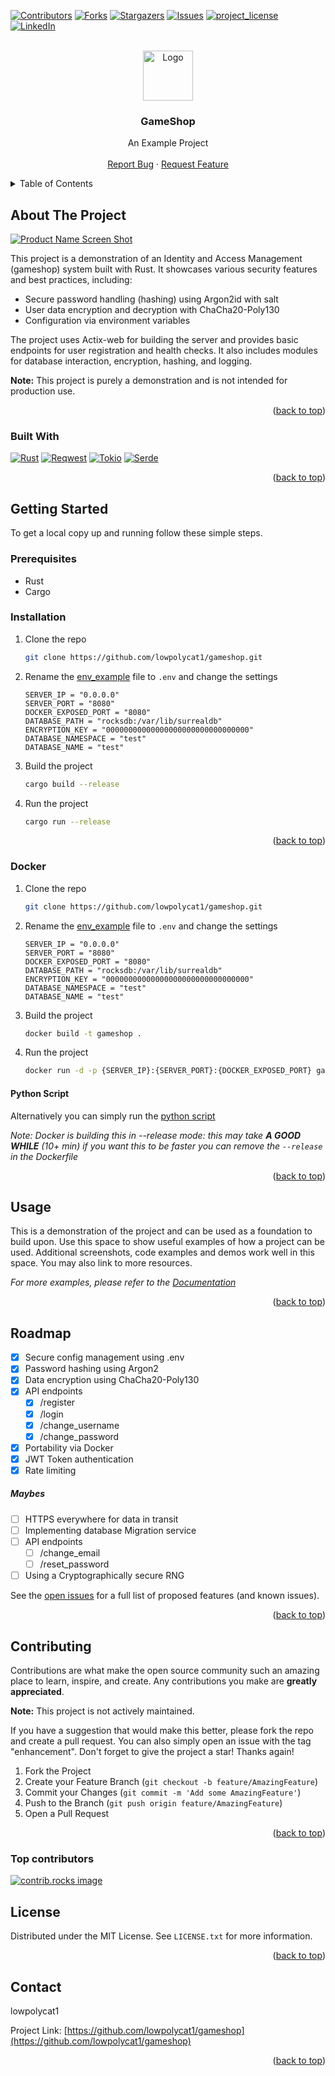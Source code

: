 <!-- Thanks to othneildrew for publishing this great template! https://github.com/othneildrew/Best-README-Template/blob/main/BLANK_README.md -->

<a id="readme-top"></a>

[![Contributors][contributors-shield]][contributors-url]
[![Forks][forks-shield]][forks-url]
[![Stargazers][stars-shield]][stars-url]
[![Issues][issues-shield]][issues-url]
[![project_license][license-shield]][license-url]
[![LinkedIn][linkedin-shield]][linkedin-url]

<!-- PROJECT LOGO -->
<br />
<div align="center">
  <a href="https://github.com/lowpolycat1/gameshop">
    <img src="readme-sections/logo.png" alt="Logo" width="80" height="80">
  </a>

<h3 align="center">GameShop</h3>

  <p align="center">
    An Example Project
    <br />
    <!-- <a href="https://github.com/lowpolycat1/gameshop"><strong>Explore the docs »</strong></a> -->
    <!-- <br /> -->
    <br />
    <!-- <a href="https://github.com/lowpolycat1/gameshop">View Demo</a> -->
    <!-- · -->
    <a href="https://github.com/lowpolycat1/gameshop/issues/new?labels=bug&template=bug-report---.md">Report Bug</a>
    ·
    <a href="https://github.com/lowpolycat1/gameshop/issues/new?labels=enhancement&template=feature-request---.md">Request Feature</a>
  </p>
</div>

<!-- TABLE OF CONTENTS -->
<details>
  <summary>Table of Contents</summary>
  <ol>
    <li>
      <a href="#about-the-project">About The Project</a>
      <ul>
        <li><a href="#built-with">Built With</a></li>
      </ul>
    </li>
    <li>
      <a href="#getting-started">Getting Started</a>
      <ul>
        <li><a href="#prerequisites">Prerequisites</a></li>
        <li><a href="#installation">Installation</a></li>
      </ul>
    </li>
    <li><a href="#usage">Usage</a></li>
    <li><a href="#roadmap">Roadmap</a></li>
    <li><a href="#contributing">Contributing</a></li>
    <li><a href="#license">License</a></li>
    <li><a href="#contact">Contact</a></li>
    <li><a href="#acknowledgments">Acknowledgments</a></li>
  </ol>
</details>

<!-- ABOUT THE PROJECT -->
## About The Project

[![Product Name Screen Shot][product-screenshot]]()

This project is a demonstration of an Identity and Access Management (gameshop) system built with Rust. It showcases various security features and best practices, including:

* Secure password handling (hashing) using Argon2id with salt
* User data encryption and decryption with ChaCha20-Poly130
* Configuration via environment variables

The project uses Actix-web for building the server and provides basic endpoints for user registration and health checks. It also includes modules for database interaction, encryption, hashing, and logging.

**Note:** This project is purely a demonstration and is not intended for production use.

<p align="right">(<a href="#readme-top">back to top</a>)</p>

### Built With

[![Rust][Rust-shield]][Rust-url]
[![Reqwest][Reqwest-shield]][Reqwest-url]
[![Tokio][Tokio-shield]][Tokio-url]
[![Serde][Serde-shield]][Serde-url]

<p align="right">(<a href="#readme-top">back to top</a>)</p>

[Rust-shield]: https://img.shields.io/badge/Rust-000000?style=for-the-badge&logo=rust&logoColor=white
[Rust-url]: https://www.rust-lang.org/
[Reqwest-shield]: https://img.shields.io/badge/Reqwest-000000?style=for-the-badge&logo=reqwest&logoColor=white
[Tokio-shield]: https://img.shields.io/badge/Tokio-000000?style=for-the-badge&logo=tokio&logoColor=white
[Tokio-url]: https://tokio.rs/
[Serde-shield]: https://img.shields.io/badge/Serde-000000?style=for-the-badge&logo=serde&logoColor=white
[Serde-url]: https://serde.rs/

<!-- GETTING STARTED -->
## Getting Started

To get a local copy up and running follow these simple steps.

### Prerequisites

* Rust
* Cargo

### Installation

1. Clone the repo

    ```sh
    git clone https://github.com/lowpolycat1/gameshop.git
    ```

2. Rename the [env_example](./env_example) file to `.env` and change the settings

    ```
    SERVER_IP = "0.0.0.0"
    SERVER_PORT = "8080"
    DOCKER_EXPOSED_PORT = "8080"
    DATABASE_PATH = "rocksdb:/var/lib/surrealdb"
    ENCRYPTION_KEY = "00000000000000000000000000000000"
    DATABASE_NAMESPACE = "test"
    DATABASE_NAME = "test"
    ```

3. Build the project

    ```sh
    cargo build --release
    ```

4. Run the project

    ```sh
    cargo run --release
    ```

<p align="right">(<a href="#readme-top">back to top</a>)</p>

### Docker

1. Clone the repo

    ```sh
    git clone https://github.com/lowpolycat1/gameshop.git
    ```

2. Rename the [env_example](./env_example) file to `.env` and change the settings

    ```env
    SERVER_IP = "0.0.0.0"
    SERVER_PORT = "8080"
    DOCKER_EXPOSED_PORT = "8080"
    DATABASE_PATH = "rocksdb:/var/lib/surrealdb"
    ENCRYPTION_KEY = "00000000000000000000000000000000"
    DATABASE_NAMESPACE = "test"
    DATABASE_NAME = "test"
    ```

3. Build the project

    ```sh
    docker build -t gameshop .
    ```

4. Run the project

    ```sh
    docker run -d -p {SERVER_IP}:{SERVER_PORT}:{DOCKER_EXPOSED_PORT} gameshop
    ```

#### Python Script

Alternatively you can simply run the [python script](/run_docker.py)

_Note: Docker is building this in --release mode: this may take _**A GOOD WHILE**_ (10+ min) if you want this to be faster you can remove the `--release` in the Dockerfile_

<p align="right">(<a href="#readme-top">back to top</a>)</p>

<!-- USAGE EXAMPLES -->
## Usage

This is a demonstration of the project and can be used as a foundation to build upon. Use this space to show useful examples of how a project can be used. Additional screenshots, code examples and demos work well in this space. You may also link to more resources.

_For more examples, please refer to the [Documentation]()_

<p align="right">(<a href="#readme-top">back to top</a>)</p>

<!-- ROADMAP -->
## Roadmap

* [x] Secure config management using .env
* [x] Password hashing using Argon2
* [x] Data encryption using ChaCha20-Poly130
* [x] API endpoints
  * [x] /register
  * [x] /login
  * [x] /change_username
  * [x] /change_password
* [x] Portability via Docker
* [x] JWT Token authentication
* [x] Rate limiting

##### Maybes

* [ ] HTTPS everywhere for data in transit
* [ ] Implementing database Migration service
* [ ] API endpoints
  * [ ] /change_email
  * [ ] /reset_password
* [ ] Using a Cryptographically secure RNG

See the [open issues](https://github.com/lowpolycat1/gameshop/issues) for a full list of proposed features (and known issues).

<p align="right">(<a href="#readme-top">back to top</a>)</p>

<!-- CONTRIBUTING -->
## Contributing

Contributions are what make the open source community such an amazing place to learn, inspire, and create. Any contributions you make are **greatly appreciated**.

**Note:** This project is not actively maintained.

If you have a suggestion that would make this better, please fork the repo and create a pull request. You can also simply open an issue with the tag "enhancement".
Don't forget to give the project a star! Thanks again!

1. Fork the Project
2. Create your Feature Branch (`git checkout -b feature/AmazingFeature`)
3. Commit your Changes (`git commit -m 'Add some AmazingFeature'`)
4. Push to the Branch (`git push origin feature/AmazingFeature`)
5. Open a Pull Request

<p align="right">(<a href="#readme-top">back to top</a>)</p>

### Top contributors

<a href="https://github.com/lowpolycat1/gameshop/graphs/contributors">
  <img src="https://contrib.rocks/image?repo=LowPolyCat1/gameshop" alt="contrib.rocks image" />
</a>

<!-- LICENSE -->
## License

Distributed under the MIT License. See `LICENSE.txt` for more information.

<p align="right">(<a href="#readme-top">back to top</a>)</p>

<!-- CONTACT -->
## Contact

lowpolycat1

Project Link: [https://github.com/lowpolycat1/gameshop](https://github.com/lowpolycat1/gameshop)

<p align="right">(<a href="#readme-top">back to top</a>)</p>

<!-- ACKNOWLEDGMENTS -->
<!-- ## Acknowledgments

* []()
* []()
* []() -->

<!-- <p align="right">(<a href="#readme-top">back to top</a>)</p> -->

<!-- MARKDOWN LINKS & IMAGES -->
<!-- https://www.markdownguide.org/basic-syntax/#reference-style-links -->
[contributors-shield]: https://img.shields.io/github/contributors/lowpolycat1/gameshop.svg?style=for-the-badge
[contributors-url]: https://github.com/lowpolycat1/gameshop/graphs/contributors
[forks-shield]: https://img.shields.io/github/forks/lowpolycat1/gameshop.svg?style=for-the-badge
[forks-url]: https://github.com/lowpolycat1/gameshop/network/members
[stars-shield]: https://img.shields.io/github/stars/lowpolycat1/gameshop.svg?style=for-the-badge
[stars-url]: https://github.com/lowpolycat1/gameshop/stargazers
[issues-shield]: https://img.shields.io/github/issues/lowpolycat1/gameshop.svg?style=for-the-badge
[issues-url]: https://github.com/lowpolycat1/gameshop/issues
[license-shield]: https://img.shields.io/github/license/lowpolycat1/gameshop.svg?style=for-the-badge
[license-url]: https://github.com/lowpolycat1/gameshop/blob/master/LICENSE.txt
[linkedin-shield]: https://img.shields.io/badge/-LinkedIn-black.svg?style=for-the-badge&logo=linkedin&colorB=555
[linkedin-url]: https://linkedin.com/in/your_linkedin_username
[product-screenshot]: images/screenshot.png
[Reqwest-url]: https://docs.rs/reqwest/latest/reqwest/
